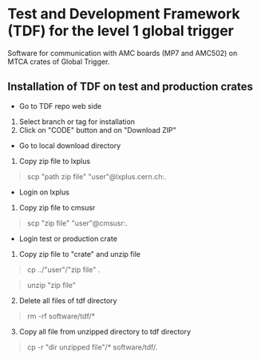 # Test and Development Framework (TDF) for the level 1 global trigger

Software for communication with AMC boards (MP7 and AMC502) on MTCA crates of Global Trigger.

## Installation of TDF on test and production crates

* Go to TDF repo web side
1. Select branch or tag for installation
2. Click on "CODE" button and on "Download ZIP"

* Go to local download directory
1. Copy zip file to lxplus
  > scp "path zip file" "user"@lxplus.cern.ch:.

* Login on lxplus
1. Copy zip file to cmsusr
  > scp "zip file" "user"@cmsusr:.

* Login test or production crate
1. Copy zip file to "crate" and unzip file 
  > cp ../"user"/"zip file" .
  
  > unzip "zip file"
  
2. Delete all files of tdf directory
  > rm -rf software/tdf/*
  
3. Copy all file from unzipped directory to tdf directory
  > cp -r "dir unzipped file"/* software/tdf/.
